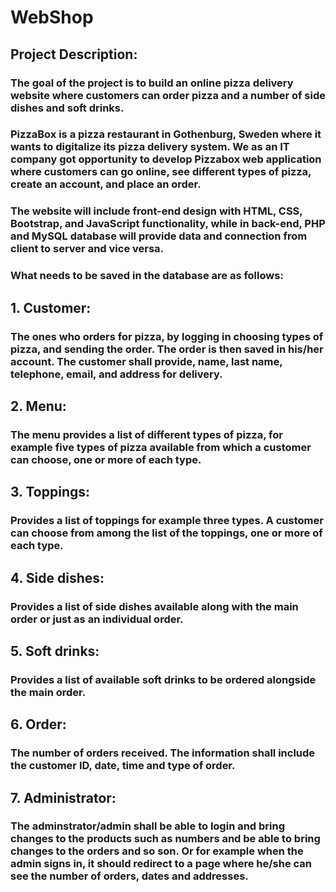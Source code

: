 # WebShop

## Project Description:  

### The goal of the project is to build an online pizza delivery website where customers can order pizza and a number of side dishes and soft drinks.  

### PizzaBox is a pizza restaurant in Gothenburg, Sweden where it wants to digitalize its pizza delivery system. We as an IT company got opportunity to develop Pizzabox web application where customers can go online, see different types of pizza, create an account, and place an order.

### The website will include front-end design with HTML, CSS, Bootstrap, and JavaScript functionality, while in back-end, PHP and MySQL database will provide data and connection from client to server and vice versa.  

### What needs to be saved in the database are as follows: 

## 1. Customer:  

### The ones who orders for pizza, by logging in choosing types of pizza, and sending the order. The order is then saved in his/her account. The customer shall provide, name, last name, telephone, email, and address for delivery.   

## 2. Menu: 

### The menu provides a list of different types of pizza, for example five types of pizza available from which a customer can choose, one or more of each type.   

## 3. Toppings: 

### Provides a list of toppings for example three types. A customer can choose from among the list of the toppings, one or more of each type.  

## 4. Side dishes: 

### Provides a list of side dishes available along with the main order or just as an individual order.  

## 5. Soft drinks: 

### Provides a list of available soft drinks to be ordered alongside the main order. 

## 6. Order: 

### The number of orders received. The information shall include the customer ID, date, time and type of order.   

## 7. Administrator: 

### The adminstrator/admin shall be able to login and bring changes to the products such as numbers and be able to bring changes to the orders and so son. Or for example when the admin signs in, it should redirect to a page where he/she can see the number of orders, dates and addresses.  

 

 
